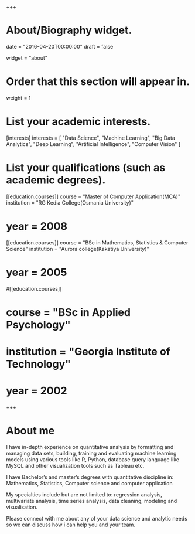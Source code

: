 +++
# About/Biography widget.

date = "2016-04-20T00:00:00"
draft = false

widget = "about"

# Order that this section will appear in.
weight = 1

# List your academic interests.
[interests]
  interests = [
    "Data Science",
	"Machine Learning",
	"Big Data Analytics",
	"Deep Learning",
    "Artificial Intelligence",
    "Computer Vision"
  ]

# List your qualifications (such as academic degrees).
[[education.courses]]
  course = "Master of Computer Application(MCA)"
  institution = "RG Kedia College(Osmania University)"
#  year = 2008

[[education.courses]]
  course = "BSc in Mathematics, Statistics & Computer Science"
  institution = "Aurora college(Kakatiya University)"
#  year = 2005

#[[education.courses]]
#  course = "BSc in Applied Psychology"
#  institution = "Georgia Institute of Technology"
#  year = 2002
 
+++
  
# About me

I have in-depth experience on quantitative analysis by formatting and managing data sets, building, training and evaluating machine learning models using various tools like R, Python, database query language like MySQL and other visualization tools such as Tableau etc.  

I have Bachelor’s and master’s degrees with quantitative discipline in: Mathematics, Statistics, Computer science and computer application  

My specialties include but are not limited to: regression analysis, multivariate analysis, time series analysis, data cleaning, modeling and visualisation.  

Please connect with me about any of your data science and analytic needs so we can discuss how i can help you and your team.



